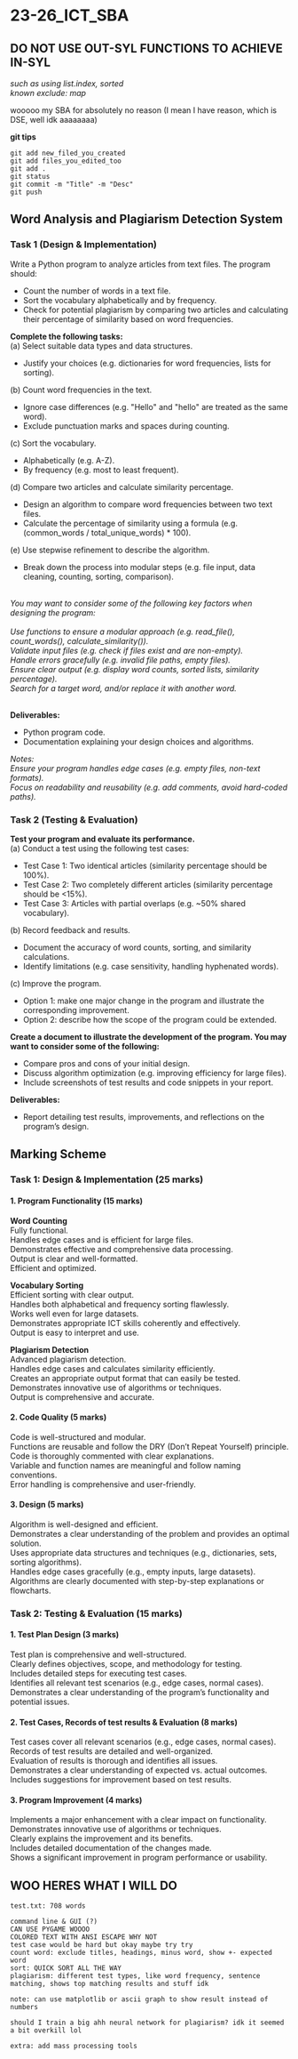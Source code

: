 # 23-26_ICT_SBA

## DO NOT USE OUT-SYL FUNCTIONS TO ACHIEVE IN-SYL

*such as using list.index, sorted*\
*known exclude: map*

wooooo my SBA for absolutely no reason (I mean I have reason, which is DSE, well idk aaaaaaaa)

**git tips**

```git
git add new_filed_you_created
git add files_you_edited_too
git add .
git status
git commit -m "Title" -m "Desc"
git push
```

## Word Analysis and Plagiarism Detection System

### Task 1 (Design & Implementation)

Write a Python program to analyze articles from text files. The program should:

- Count the number of words in a text file.
- Sort the vocabulary alphabetically and by frequency.
- Check for potential plagiarism by comparing two articles and calculating their percentage of similarity based on word frequencies.

**Complete the following tasks:**\
(a) Select suitable data types and data structures.

- Justify your choices (e.g. dictionaries for word frequencies, lists for sorting).

(b) Count word frequencies in the text.

- Ignore case differences (e.g. "Hello" and "hello" are treated as the same word).
- Exclude punctuation marks and spaces during counting.

(c) Sort the vocabulary.

- Alphabetically (e.g. A-Z).
- By frequency (e.g. most to least frequent).

(d) Compare two articles and calculate similarity percentage.

- Design an algorithm to compare word frequencies between two text files.
- Calculate the percentage of similarity using a formula (e.g. (common_words / total_unique_words) * 100).

(e) Use stepwise refinement to describe the algorithm.

- Break down the process into modular steps (e.g. file input, data cleaning, counting, sorting, comparison).

\
*You may want to consider some of the following key factors when designing the program:*\
\
*Use functions to ensure a modular approach (e.g. read_file(), count_words(), calculate_similarity()).*\
*Validate input files (e.g. check if files exist and are non-empty).*\
*Handle errors gracefully (e.g. invalid file paths, empty files).*\
*Ensure clear output (e.g. display word counts, sorted lists, similarity percentage).*\
*Search for a target word, and/or replace it with another word.*

\
**Deliverables:**

- Python program code.
- Documentation explaining your design choices and algorithms.

*Notes:*\
*Ensure your program handles edge cases (e.g. empty files, non-text formats).*\
*Focus on readability and reusability (e.g. add comments, avoid hard-coded paths).*

### Task 2 (Testing & Evaluation)

**Test your program and evaluate its performance.**\
(a) Conduct a test using the following test cases:

- Test Case 1: Two identical articles (similarity percentage should be 100%).
- Test Case 2: Two completely different articles (similarity percentage should be <15%).
- Test Case 3: Articles with partial overlaps (e.g. ~50% shared vocabulary).

(b) Record feedback and results.

- Document the accuracy of word counts, sorting, and similarity calculations.
- Identify limitations (e.g. case sensitivity, handling hyphenated words).

(c) Improve the program.

- Option 1: make one major change in the program and illustrate the corresponding improvement.
- Option 2: describe how the scope of the program could be extended.

**Create a document to illustrate the development of the program. You may want to consider some of the following:**

- Compare pros and cons of your initial design.
- Discuss algorithm optimization (e.g. improving efficiency for large files).
- Include screenshots of test results and code snippets in your report.

**Deliverables:**

- Report detailing test results, improvements, and reflections on the program’s design.

## Marking Scheme

### Task 1: Design & Implementation (25 marks)

#### 1. Program Functionality (15 marks)

**Word Counting**\
Fully functional.\
Handles edge cases and is efficient for large files.\
Demonstrates effective and comprehensive data processing.\
Output is clear and well-formatted.\
Efficient and optimized.

**Vocabulary Sorting**\
Efficient sorting with clear output.\
Handles both alphabetical and frequency sorting flawlessly.\
Works well even for large datasets.\
Demonstrates appropriate ICT skills coherently and effectively.\
Output is easy to interpret and use.

**Plagiarism Detection**\
Advanced plagiarism detection.\
Handles edge cases and calculates similarity efficiently.\
Creates an appropriate output format that can easily be tested.\
Demonstrates innovative use of algorithms or techniques.\
Output is comprehensive and accurate.

#### 2. Code Quality (5 marks)

Code is well-structured and modular.\
Functions are reusable and follow the DRY (Don’t Repeat Yourself) principle.\
Code is thoroughly commented with clear explanations.\
Variable and function names are meaningful and follow naming conventions.\
Error handling is comprehensive and user-friendly.

#### 3. Design (5 marks)

Algorithm is well-designed and efficient.\
Demonstrates a clear understanding of the problem and provides an optimal solution.\
Uses appropriate data structures and techniques (e.g., dictionaries, sets, sorting algorithms).\
Handles edge cases gracefully (e.g., empty inputs, large datasets).\
Algorithms are clearly documented with step-by-step explanations or flowcharts.

### Task 2: Testing & Evaluation (15 marks)

#### 1. Test Plan Design (3 marks)

Test plan is comprehensive and well-structured.\
Clearly defines objectives, scope, and methodology for testing.\
Includes detailed steps for executing test cases.\
Identifies all relevant test scenarios (e.g., edge cases, normal cases).\
Demonstrates a clear understanding of the program’s functionality and potential issues.

#### 2. Test Cases, Records of test results & Evaluation (8 marks)

Test cases cover all relevant scenarios (e.g., edge cases, normal cases).\
Records of test results are detailed and well-organized.\
Evaluation of results is thorough and identifies all issues.\
Demonstrates a clear understanding of expected vs. actual outcomes.\
Includes suggestions for improvement based on test results.

#### 3. Program Improvement (4 marks)

Implements a major enhancement with a clear impact on functionality.\
Demonstrates innovative use of algorithms or techniques.\
Clearly explains the improvement and its benefits.\
Includes detailed documentation of the changes made.\
Shows a significant improvement in program performance or usability.

## WOO HERES WHAT I WILL DO

```none
test.txt: 708 words

command line & GUI (?)
CAN USE PYGAME WOOOO
COLORED TEXT WITH ANSI ESCAPE WHY NOT
test case would be hard but okay maybe try try
count word: exclude titles, headings, minus word, show +- expected word
sort: QUICK SORT ALL THE WAY
plagiarism: different test types, like word frequency, sentence matching, shows top matching results and stuff idk

note: can use matplotlib or ascii graph to show result instead of numbers

should I train a big ahh neural network for plagiarism? idk it seemed a bit overkill lol

extra: add mass processing tools
```
